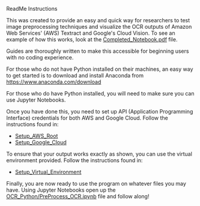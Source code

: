 ﻿ReadMe Instructions

This was created to provide an easy and quick way for researchers to test image preprocessing techniques and visualize the OCR outputs of Amazon Web Services' (AWS) Textract and Google's Cloud Vision. To see an example of how this works, look at the [Completed\_Notebook.pdf](https://github.com/MikeJGiordano/OCR_History/blob/main/Completed_Notebook.pdf) file.

Guides are thoroughly written to make this accessible for beginning users with no coding experience.

For those who do not have Python installed on their machines, an easy way to get started is to download and install Anaconda from <https://www.anaconda.com/download> 

For those who do have Python installed, you will need to make sure you can use Jupyter Notebooks.

Once you have done this, you need to set up API (Application Programming Interface) credentials for both AWS and Google Cloud. Follow the instructions found in:

- [Setup\_AWS\_Root](https://github.com/MikeJGiordano/OCR_History/blob/main/Setup_AWS_Root.md)
- [Setup\_Google\_Cloud](https://github.com/MikeJGiordano/OCR_History/blob/main/Setup_Google_Cloud.md)

To ensure that your output works exactly as shown, you can use the virtual environment provided. Follow the instructions found in:

- [Setup\_Virtual\_Environment](https://github.com/MikeJGiordano/OCR_History/blob/main/Setup_Virtual_Environment.md)

Finally, you are now ready to use the program on whatever files you may have. Using Jupyter Notebooks open up the [OCR\_Python/PreProcess\_OCR.ipynb](https://github.com/MikeJGiordano/OCR_History/blob/main/OCR_Python/PreProcess_OCR.ipynb) file and follow along!

